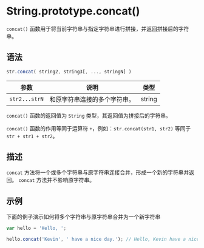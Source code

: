 # String.prototype.concat()

`concat()` 函数用于将当前字符串与指定字符串进行拼接，并返回拼接后的字符串。

## 语法

```js
str.concat( string2, string3[, ..., stringN] )
```

| 参数          | 说明                         | 类型   |
| ------------- | ---------------------------- | ------ |
| `str2...strN` | 和原字符串连接的多个字符串。 | string |

`concat()` 函数的返回值为 `String` 类型，其返回值为拼接后的字符串。

`concat()` 函数的作用等同于运算符 `+`，例如：`str.concat(str1, str2)` 等同于 `str + str1 + str2`。

## 描述

`concat` 方法将一个或多个字符串与原字符串连接合并，形成一个新的字符串并返回。 `concat` 方法并不影响原字符串。

## 示例

下面的例子演示如何将多个字符串与原字符串合并为一个新字符串

```js
var hello = 'Hello, ';

hello.concat('Kevin', ' have a nice day.'); // Hello, Kevin have a nice day.
```
